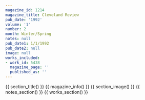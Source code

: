 ```yaml
---
magazine_id: 1214
magazine_title: Cleveland Review
pub_date: '1992'
volume: '1'
number: 2
month: Winter/Spring
notes: null
pub_date1: 1/1/1992
pub_date2: null
image: null
works_included:
- work_id: 5438
  magazine_page: ''
  published_as: ''
---
```


{{ section_title() }}
{{ magazine_info() }}
{{ section_image() }}
{{ notes_section() }}
{{ works_section() }}
